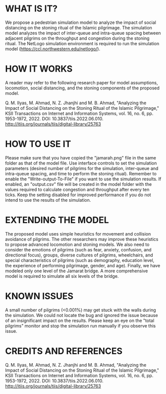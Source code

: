 WHAT IS IT?
===========
We propose a pedestrian simulation model to analyze the impact of social distancing on the stoning ritual of the Islamic pilgrimage. The simulation model analyzes the impact of inter-queue and intra-queue spacing between adjacent pilgrims on the throughput and congestion during the stoning ritual. 
The NetLogo simulation environment is required to run the simulation model (https://ccl.northwestern.edu/netlogo/).

HOW IT WORKS
=============
A reader may refer to the following research paper for model assumptions, locomotion, social distancing, and the stoning components of the proposed model.
 
Q. M. Ilyas, M. Ahmad, N. Z. Jhanjhi and M. B. Ahmad, "Analyzing the Impact of Social Distancing on the Stoning Ritual of the Islamic Pilgrimage," KSII Transactions on Internet and Information Systems, vol. 16, no. 6, pp. 1953-1972, 2022. DOI: 10.3837/tiis.2022.06.010. http://itiis.org/journals/tiis/digital-library/25763

HOW TO USE IT
=============
Please make sure that you have copied the "jamarah.png" file in the same folder as that of the model file. 
Use interface controls to set the simulation parameters (desired number of pilgrims for the simulation, inter-queue and intra-queue spacing, and time to perform the stoning ritual). 
Remember to enable the "Write-output-To-File" if you want to use the simulation results. If enabled, an "output.csv" file will be created in the model folder with the values required to calculate congestion and throughput after every ten ticks. Keep the setting disabled for improved performance if you do not intend to use the results of the simulation. 

EXTENDING THE MODEL
====================
The proposed model uses simple heuristics for movement and collision avoidance of pilgrims. The other researchers may improve these heuristics to propose advanced locomotion and stoning models. We also need to consider the emotions of pilgrims (such as fear, anxiety, confusion, and directional focus), groups, diverse cultures of pilgrims, wheelchairs, and special characteristics of pilgrims (such as demography, education level, the experience of performing pilgrimage, gender, and age). Finally, we have modeled only one level of the Jamarat bridge. A more comprehensive model is required to simulate all six levels of the bridge. 

KNOWN ISSUES
=============
A small number of pilgrims (<0.001%) may get stuck with the walls during the simulation. We could not locate the bug and ignored the issue because of an insignificant impact on the results. Please keep an eye on the "total pilgrims" monitor and stop the simulation run manually if you observe this issue. 

CREDITS AND REFERENCES
======================
Q. M. Ilyas, M. Ahmad, N. Z. Jhanjhi and M. B. Ahmad, "Analyzing the Impact of Social Distancing on the Stoning Ritual of the Islamic Pilgrimage," KSII Transactions on Internet and Information Systems, vol. 16, no. 6, pp. 1953-1972, 2022. DOI: 10.3837/tiis.2022.06.010. http://itiis.org/journals/tiis/digital-library/25763
